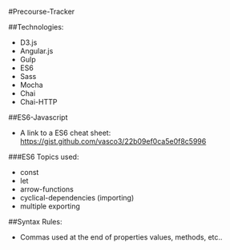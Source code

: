 #Precourse-Tracker

##Technologies:
 - D3.js
 - Angular.js
 - Gulp
 - ES6
 - Sass
 - Mocha
 - Chai
 - Chai-HTTP

##ES6-Javascript
 - A link to a ES6 cheat sheet: <https://gist.github.com/vasco3/22b09ef0ca5e0f8c5996>


###ES6 Topics used:
- const
- let
- arrow-functions
- cyclical-dependencies (importing)
- multiple exporting

##Syntax Rules:
- Commas used at the end of properties values, methods, etc..
